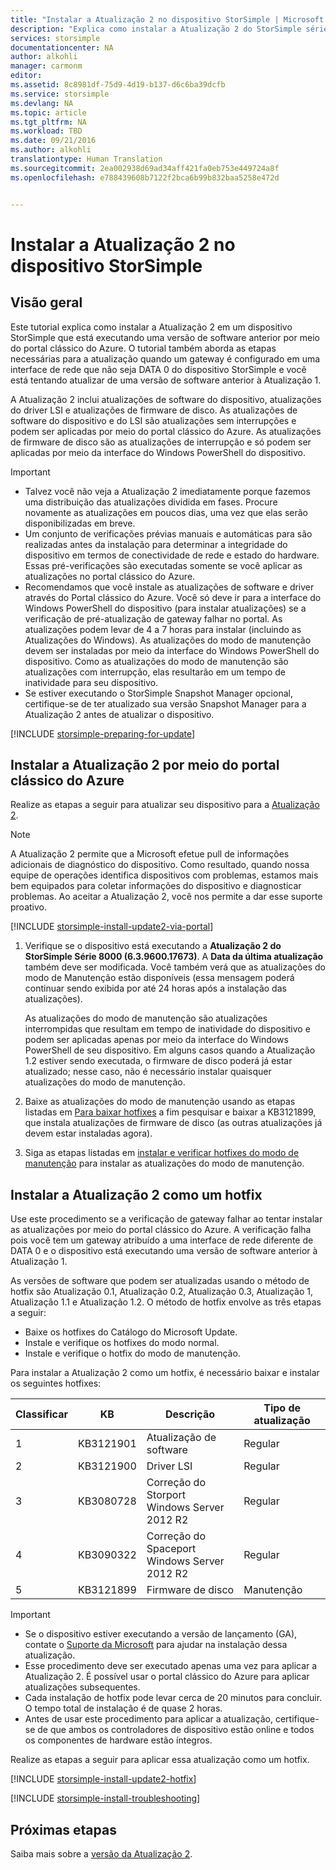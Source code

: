 ```yaml
---
title: "Instalar a Atualização 2 no dispositivo StorSimple | Microsoft Docs"
description: "Explica como instalar a Atualização 2 do StorSimple série 8000 em seu dispositivo StorSimple série 8000."
services: storsimple
documentationcenter: NA
author: alkohli
manager: carmonm
editor: 
ms.assetid: 8c8981df-75d9-4d19-b137-d6c6ba39dcfb
ms.service: storsimple
ms.devlang: NA
ms.topic: article
ms.tgt_pltfrm: NA
ms.workload: TBD
ms.date: 09/21/2016
ms.author: alkohli
translationtype: Human Translation
ms.sourcegitcommit: 2ea002938d69ad34aff421fa0eb753e449724a8f
ms.openlocfilehash: e788439608b7122f2bca6b99b832baa5258e472d


---
```

# <a name="install-update-2-on-your-storsimple-device"></a>Instalar a Atualização 2 no dispositivo StorSimple
## <a name="overview"></a>Visão geral
Este tutorial explica como instalar a Atualização 2 em um dispositivo StorSimple que está executando uma versão de software anterior por meio do portal clássico do Azure. O tutorial também aborda as etapas necessárias para a atualização quando um gateway é configurado em uma interface de rede que não seja DATA 0 do dispositivo StorSimple e você está tentando atualizar de uma versão de software anterior à Atualização 1.

A Atualização 2 inclui atualizações de software do dispositivo, atualizações do driver LSI e atualizações de firmware de disco. As atualizações de software do dispositivo e do LSI são atualizações sem interrupções e podem ser aplicadas por meio do portal clássico do Azure. As atualizações de firmware de disco são as atualizações de interrupção e só podem ser aplicadas por meio da interface do Windows PowerShell do dispositivo.

> [!IMPORTANT]
> * Talvez você não veja a Atualização 2 imediatamente porque fazemos uma distribuição das atualizações dividida em fases. Procure novamente as atualizações em poucos dias, uma vez que elas serão disponibilizadas em breve.
> * Um conjunto de verificações prévias manuais e automáticas para são realizadas antes da instalação para determinar a integridade do dispositivo em termos de conectividade de rede e estado do hardware. Essas pré-verificações são executadas somente se você aplicar as atualizações no portal clássico do Azure.
> * Recomendamos que você instale as atualizações de software e driver através do Portal clássico do Azure. Você só deve ir para a interface do Windows PowerShell do dispositivo (para instalar atualizações) se a verificação de pré-atualização de gateway falhar no portal. As atualizações podem levar de 4 a 7 horas para instalar (incluindo as Atualizações do Windows). As atualizações do modo de manutenção devem ser instaladas por meio da interface do Windows PowerShell do dispositivo. Como as atualizações do modo de manutenção são atualizações com interrupção, elas resultarão em um tempo de inatividade para seu dispositivo.
> * Se estiver executando o StorSimple Snapshot Manager opcional, certifique-se de ter atualizado sua versão Snapshot Manager para a Atualização 2 antes de atualizar o dispositivo.
> 
> 

[!INCLUDE [storsimple-preparing-for-update](../../includes/storsimple-preparing-for-updates.md)]

## <a name="install-update-2-via-the-azure-classic-portal"></a>Instalar a Atualização 2 por meio do portal clássico do Azure
Realize as etapas a seguir para atualizar seu dispositivo para a [Atualização 2](storsimple-update2-release-notes.md).

> [!NOTE]
> A Atualização 2 permite que a Microsoft efetue pull de informações adicionais de diagnóstico do dispositivo. Como resultado, quando nossa equipe de operações identifica dispositivos com problemas, estamos mais bem equipados para coletar informações do dispositivo e diagnosticar problemas. Ao aceitar a Atualização 2, você nos permite a dar esse suporte proativo.
> 
> 

[!INCLUDE [storsimple-install-update2-via-portal](../../includes/storsimple-install-update2-via-portal.md)]

1. Verifique se o dispositivo está executando a **Atualização 2 do StorSimple Série 8000 (6.3.9600.17673)**. A **Data da última atualização** também deve ser modificada. Você também verá que as atualizações do modo de Manutenção estão disponíveis (essa mensagem poderá continuar sendo exibida por até 24 horas após a instalação das atualizações).
   
   As atualizações do modo de manutenção são atualizações interrompidas que resultam em tempo de inatividade do dispositivo e podem ser aplicadas apenas por meio da interface do Windows PowerShell de seu dispositivo. Em alguns casos quando a Atualização 1.2 estiver sendo executada, o firmware de disco poderá já estar atualizado; nesse caso, não é necessário instalar quaisquer atualizações do modo de manutenção.
2. Baixe as atualizações do modo de manutenção usando as etapas listadas em [Para baixar hotfixes](#to-download-hotfixes) a fim pesquisar e baixar a KB3121899, que instala atualizações de firmware de disco (as outras atualizações já devem estar instaladas agora).
3. Siga as etapas listadas em [instalar e verificar hotfixes do modo de manutenção](#to-install-and-verify-maintenance-mode-hotfixes) para instalar as atualizações do modo de manutenção.

## <a name="install-update-2-as-a-hotfix"></a>Instalar a Atualização 2 como um hotfix
Use este procedimento se a verificação de gateway falhar ao tentar instalar as atualizações por meio do portal clássico do Azure. A verificação falha pois você tem um gateway atribuído a uma interface de rede diferente de DATA 0 e o dispositivo está executando uma versão de software anterior à Atualização 1.

As versões de software que podem ser atualizadas usando o método de hotfix são Atualização 0.1, Atualização 0.2, Atualização 0.3, Atualização 1, Atualização 1.1 e Atualização 1.2. O método de hotfix envolve as três etapas a seguir:

* Baixe os hotfixes do Catálogo do Microsoft Update.
* Instale e verifique os hotfixes do modo normal.
* Instale e verifique o hotfix do modo de manutenção.

Para instalar a Atualização 2 como um hotfix, é necessário baixar e instalar os seguintes hotfixes:

| Classificar | KB | Descrição | Tipo de atualização |
| --- | --- | --- | --- |
| 1 |KB3121901 |Atualização de software |Regular |
| 2 |KB3121900 |Driver LSI |Regular |
| 3 |KB3080728 |Correção do Storport  </br>  Windows Server 2012 R2 |Regular |
| 4 |KB3090322 |Correção do Spaceport  </br>  Windows Server 2012 R2 |Regular |
| 5 |KB3121899 |Firmware de disco |Manutenção |

> [!IMPORTANT]
> * Se o dispositivo estiver executando a versão de lançamento (GA), contate o [Suporte da Microsoft](storsimple-contact-microsoft-support.md) para ajudar na instalação dessa atualização.
> * Esse procedimento deve ser executado apenas uma vez para aplicar a Atualização 2. É possível usar o portal clássico do Azure para aplicar atualizações subsequentes.
> * Cada instalação de hotfix pode levar cerca de 20 minutos para concluir. O tempo total de instalação é de quase 2 horas.
> * Antes de usar este procedimento para aplicar a atualização, certifique-se de que ambos os controladores de dispositivo estão online e todos os componentes de hardware estão íntegros.
> 
> 

Realize as etapas a seguir para aplicar essa atualização como um hotfix.

[!INCLUDE [storsimple-install-update2-hotfix](../../includes/storsimple-install-update2-hotfix.md)]

[!INCLUDE [storsimple-install-troubleshooting](../../includes/storsimple-install-troubleshooting.md)]

## <a name="next-steps"></a>Próximas etapas
Saiba mais sobre a [versão da Atualização 2](storsimple-update2-release-notes.md).




<!--HONumber=Nov16_HO3-->


